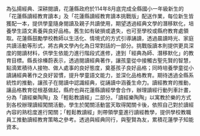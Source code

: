 為弘揚經典、深耕閱讀，花蓮縣政府於114年8月底完成全縣國小一年級新生的「花蓮縣讀經教育讀本」及「花蓮縣讀經教育讀本挑戰版」配送作業，每位新生皆獲配一本，提供學童隨身閱讀及親子共讀使用，期望透過經典文學的潛移默化，培養學生語文素養與良好品格。舊生如有破損或遺失，也可至學校或縣府教育處領取。花蓮縣鼓勵學校教師以生活化、情境式的方式引導誦讀，透過晨讀時光、家庭共讀活動等形式，將古典文學內化為日常對話的一部分。挑戰版讀本則提供更具深度的閱讀材料，供學生依能力進行階段式進修，達到「經典為師、潛移默化」的教育目標。縣長徐榛蔚表示，透過閱讀經典著作，讓孩童從中接觸古聖先賢的智慧，點滴累積待人接物、做人處事的良好態度，奠基孩子良好品格；同時培養學童從小讀誦經典著作之良好習慣，提升學童語文能力，並深化品格教育。期待透過全縣系統性的推動，讓孩子在閱讀中認識經典，從誦讀中涵養生命力。讀經教育的推動，讓品格教育從根基做起，縣府也與花蓮縣讀經學會合作，辦理讀經行動列車計畫，分為「讀經樂陶陶」及「輕鬆教讀經」二部分。「讀經樂陶陶」以寓教於樂的方式到各校辦理讀經闖關活動，學生於闖關活動當天取得闖關卡後，依照自己對於讀經內容的熟稔度進行闖關；「輕鬆教讀經」則帶領學童進行讀經教學，提供學校教職員工推動讀經教育策略之參考。透過與經典同行，與聖賢為友，累積花蓮學子知能資本。